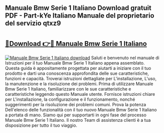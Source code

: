 ## Manuale Bmw Serie 1 Italiano Download gratuit PDF - Part-kYe Italiano Manuale del proprietario del servizio qtxz9

# <h2><a href="http://df9rzt.blite.top/?on=Manuale+Bmw+Serie+1+Italiano">🔗Download 👉🔴 Manuale Bmw Serie 1 Italiano</a></h2>

[![Manuale Bmw Serie 1 Italiano download](https://i.imgur.com/lujVjoI.png)](http://df9rzt.blite.top/?on=Manuale+Bmw+Serie+1+Italiano)
Saluti e benvenuto nel manuale di Istruzioni per il tuo Manuale Bmw Serie 1 Italiano appena assemblato. Questa guida è appositamente progettata per aiutarti a iniziare con il tuo prodotto e darti una conoscenza approfondita delle sue caratteristiche, funzioni e capacità. Troverai istruzioni dettagliate per L'installazione, L'uso, la manutenzione e la risoluzione dei problemi. Prima di utilizzare Manuale Bmw Serie 1 Italiano, familiarizzare con le sue caratteristiche e caratteristiche leggendo questo Manuale utente. Fornisce istruzioni chiare per L'installazione, la configurazione e il funzionamento, nonché suggerimenti per la risoluzione dei problemi comuni. Prova la potenza Dell'elenco delle funzionalità con il tuo nuovo Manuale Bmw Serie 1 Italiano a portata di mano. Siamo qui per supportarti in ogni fase del processo Manuale Bmw Serie 1 Italiano. Il nostro Team di assistenza clienti è a tua disposizione per tutto il tuo viaggio.
